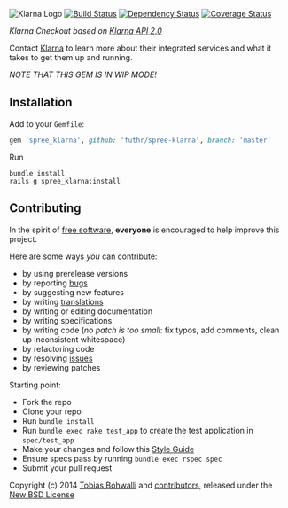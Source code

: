 ![Klarna Logo](https://raw.github.com/futhr/spree-klarna/master/klarna.png)
[![Build Status](https://travis-ci.org/futhr/spree-klarna.png?branch=master)](https://travis-ci.org/futhr/spree-klarna)
[![Dependency Status](https://gemnasium.com/futhr/spree-klarna.png)](https://gemnasium.com/futhr/spree-klarna)
[![Coverage Status](https://coveralls.io/repos/futhr/spree-klarna/badge.png?branch=master)](https://coveralls.io/r/futhr/spree-klarna)

*Klarna Checkout based on [Klarna API 2.0][7]*

Contact [Klarna][1] to learn more about their integrated services and what it takes to get them up and running.

*NOTE THAT THIS GEM IS IN WIP MODE!*

## Installation

Add to your `Gemfile`:
```ruby
gem 'spree_klarna', github: 'futhr/spree-klarna', branch: 'master'
```

Run

    bundle install
    rails g spree_klarna:install

## Contributing

In the spirit of [free software][2], **everyone** is encouraged to help improve this project.

Here are some ways *you* can contribute:

* by using prerelease versions
* by reporting [bugs][3]
* by suggesting new features
* by writing [translations][5]
* by writing or editing documentation
* by writing specifications
* by writing code (*no patch is too small*: fix typos, add comments, clean up inconsistent whitespace)
* by refactoring code
* by resolving [issues][3]
* by reviewing patches

Starting point:

* Fork the repo
* Clone your repo
* Run `bundle install`
* Run `bundle exec rake test_app` to create the test application in `spec/test_app`
* Make your changes and follow this [Style Guide][6]
* Ensure specs pass by running `bundle exec rspec spec`
* Submit your pull request

Copyright (c) 2014 [Tobias Bohwalli][8] and [contributors][9], released under the [New BSD License][4]

[1]: http://klarna.se
[2]: http://www.fsf.org/licensing/essays/free-sw.html
[3]: https://github.com/futhr/spree-klarna/issues
[4]: https://github.com/futhr/spree-klarna/blob/master/LICENSE.md
[5]: http://www.localeapp.com/projects/
[6]: https://github.com/thoughtbot/guides
[7]: https://docs.klarna.com/en/getting-started#introduction
[8]: https://github.com/futhr
[9]: https://github.com/futhr/spree-klarna/graphs/contributors
